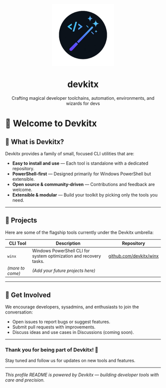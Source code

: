 <!-- #host-reference -->
<!-- markdownlint-disable-next-line -->
<p style='text-align: center'>
  <!-- markdownlint-disable-next-line -->
  <picture style='text-align: center'>
    <!-- markdownlint-disable-next-line -->
    <source media="(prefers-color-scheme: dark)" srcset="..//logo.png">
    <!-- markdownlint-disable-next-line -->
    <img alt="Nx - Smart Repos · Fast Builds" src="..//logo.png" width="200">
  </picture>

  <!-- markdownlint-disable-next-line -->
  <h1 align='center'>devkitx</h1>
  <!-- markdownlint-disable-next-line -->
  <p align='center'>Crafting magical developer toolchains, automation, environments, and wizards for devs</p>
</p>

# 👋 Welcome to Devkitx

## 🔧 What is Devkitx?

Devkitx provides a family of small, focused CLI utilities that are:

- **Easy to install and use** — Each tool is standalone with a dedicated repository.
- **PowerShell-first** — Designed primarily for Windows PowerShell but extensible.
- **Open source & community-driven** — Contributions and feedback are welcome.
- **Extensible & modular** — Build your toolkit by picking only the tools you need.

---

## 🚀 Projects

Here are some of the flagship tools currently under the Devkitx umbrella:

| CLI Tool         | Description                                                        | Repository                                                 |
| ---------------- | ------------------------------------------------------------------ | ---------------------------------------------------------- |
| `winx`           | Windows PowerShell CLI for system optimization and recovery tasks. | [github.com/devkitx/winx](https://github.com/devkitx/winx) |
| _(more to come)_ | _(Add your future projects here)_                                  |                                                            |

---

## 🤝 Get Involved

We encourage developers, sysadmins, and enthusiasts to join the conversation:

- Open issues to report bugs or suggest features.
- Submit pull requests with improvements.
- Discuss ideas and use cases in Discussions (coming soon).

---

### Thank you for being part of Devkitx! 🙌

Stay tuned and follow us for updates on new tools and features.

---

_This profile README is powered by Devkitx — building developer tools with care and precision._
